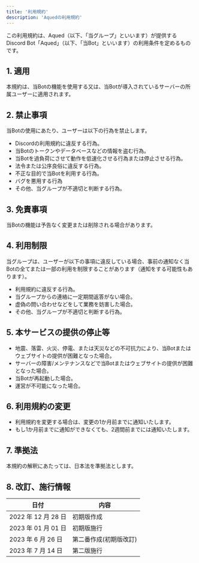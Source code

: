 ```yaml
---
title: '利用規約'
description: 'Aquedの利用規約'
---
```


この利用規約は、Aqued（以下、「当グループ」といいます）が提供するDiscord Bot「Aqued」（以下、「当Bot」といいます）の利用条件を定めるものです。

## 1. 適用

本規約は、当Botの機能を使用する又は、当Botが導入されているサーバーの所属ユーザーに適用されます。

## 2. 禁止事項

当Botの使用にあたり、ユーザーは以下の行為を禁止します。

- Discordの利用規約に違反する行為。
- 当Botのトークンやデータベースなどの情報を盗む行為。
- 当Botを過負荷にさせて動作を低速化させる行為または停止させる行為。
- 法令または公序良俗に違反する行為。
- 不正な目的で当Botを利用する行為。
- バグを悪用する行為
- その他、当グループが不適切と判断する行為。

## 3. 免責事項

当Botの機能は予告なく変更または削除される場合があります。

## 4. 利用制限

当グループは、ユーザーが以下の事項に違反している場合、事前の通知なく当Botの全てまたは一部の利用を制限することがあります（通知をする可能性もあります）。

- 利用規約に違反する行為。
- 当グループからの連絡に一定期間返答がない場合。
- 虚偽の問い合わせなどをして業務を妨害した場合。
- その他、当グループが不適切と判断する行為。

## 5. 本サービスの提供の停止等

- 地震、落雷、火災、停電、または天災などの不可抗力により、当Botまたはウェブサイトの提供が困難となった場合。
- サーバーの障害/メンテナンスなどで当Botまたはウェブサイトの提供が困難となった場合。
- 当Botが再起動した場合。
- 運営が不可能になった場合。

## 6. 利用規約の変更

- 利用規約を変更する場合は、変更の1か月前までに通知いたします。
- もし1か月前までに通知ができなくても、2週間前までには通知いたします。

## 7. 準拠法

本規約の解釈にあたっては、日本法を準拠法とします。

## 8. 改訂、施行情報

| 日付                | 内容                   |
| ------------------- | ---------------------- |
| 2022 年 12 月 28 日 | 初期版作成             |
| 2023 年 01 月 01 日 | 初期版施行             |
| 2023 年 6 月 26 日  | 第二番作成(初期版改訂) |
| 2023 年 7 月 14 日  | 第二版施行             |
